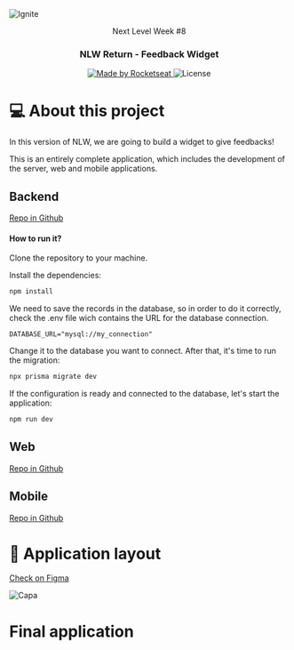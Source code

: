 <img alt="Ignite" src="https://user-images.githubusercontent.com/17517028/167471059-c80ba610-7107-496d-a3f4-c2280983551a.png" />

<p align="center">Next Level Week #8</p>

<h3 align="center">
  NLW Return - Feedback Widget
</h3>

<p align="center">
  <a href="https://rocketseat.com.br">
    <img alt="Made by Rocketseat" src="https://img.shields.io/badge/made%20by-Rocketseat-%2304D361">
  </a>

  <img alt="License" src="https://img.shields.io/badge/license-MIT-%2304D361">
</p>

# 💻 About this project

In this version of NLW, we are going to build a widget to give feedbacks!

This is an entirely complete application, which includes the development of the server, web and mobile applications. 

## Backend

[Repo in Github](https://github.com/mbagatini/nlw-return-server)

#### How to run it?

Clone the repository to your machine.

Install the dependencies:

```bash
npm install
```

We need to save the records in the database, so in order to do it correctly, check the .env file wich contains the URL for the database connection. 

```env
DATABASE_URL="mysql://my_connection"
```

Change it to the database you want to connect. After that, it's time to run the migration:

```bash
npx prisma migrate dev
```

If the configuration is ready and connected to the database, let's start the application:
```bash
npm run dev
```

## Web

[Repo in Github](https://github.com/mbagatini/nlw-return-web)

## Mobile

[Repo in Github](https://github.com/mbagatini/nlw-return-mobile)


# 🎨 Application layout

[Check on Figma](https://www.figma.com/file/p7DCgsMWVaywbGqMvo2ISF/Feedback-Widget-(Community)?node-id=100%3A2114)

![Capa](https://user-images.githubusercontent.com/17517028/167477331-beccecac-2855-4549-96ea-8fc3c992f769.png)


# Final application
